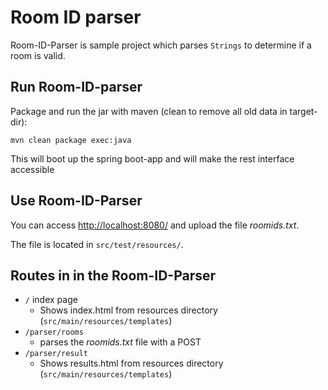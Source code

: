 # Room ID parser

Room-ID-Parser is sample project which parses `Strings` to determine if a room is valid.

## Run Room-ID-parser

Package and run the jar with maven (clean to remove all old data in target-dir):

`mvn clean package exec:java`

This will boot up the spring boot-app and will make the rest interface accessible

## Use Room-ID-Parser

You can access [http://localhost:8080/](http://localhost:8080/) and upload the file *roomids.txt*.
 
The file is located in `src/test/resources/`.

## Routes in in the Room-ID-Parser

* `/` index page
  * Shows index.html from resources directory (`src/main/resources/templates`)
* `/parser/rooms` 
  * parses the *roomids.txt* file with a POST
* `/parser/result` 
  * Shows results.html from resources directory (`src/main/resources/templates`)








